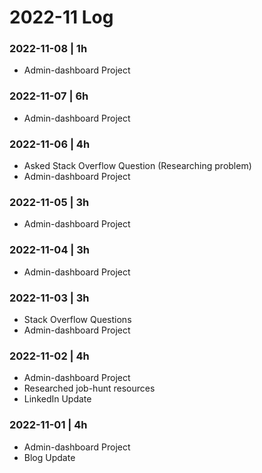 # 2022-11 Log

### 2022-11-08 | 1h
- Admin-dashboard Project

### 2022-11-07 | 6h
- Admin-dashboard Project

### 2022-11-06 | 4h
- Asked Stack Overflow Question (Researching problem)
- Admin-dashboard Project

### 2022-11-05 | 3h
- Admin-dashboard Project

### 2022-11-04 | 3h
- Admin-dashboard Project

### 2022-11-03 | 3h
- Stack Overflow Questions
- Admin-dashboard Project

### 2022-11-02 | 4h
- Admin-dashboard Project
- Researched job-hunt resources
- LinkedIn Update

### 2022-11-01 | 4h
- Admin-dashboard Project
- Blog Update

